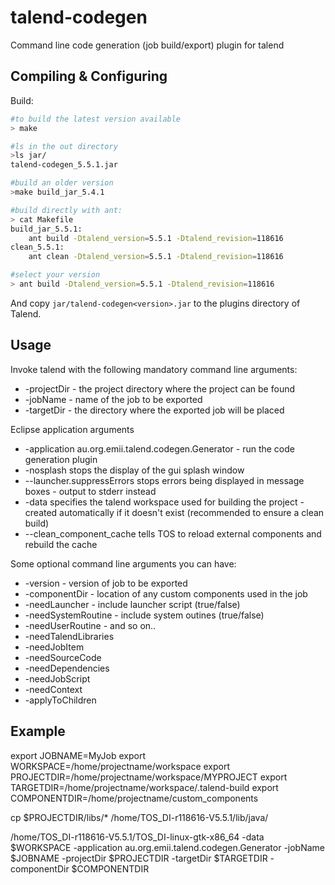 talend-codegen
==============

Command line code generation (job build/export) plugin for talend

Compiling & Configuring
-----------------------

Build:

```bash
#to build the latest version available
> make

#ls in the out directory
>ls jar/
talend-codegen_5.5.1.jar

#build an older version
>make build_jar_5.4.1

#build directly with ant:
> cat Makefile
build_jar_5.5.1:
    ant build -Dtalend_version=5.5.1 -Dtalend_revision=118616
clean_5.5.1:
    ant clean -Dtalend_version=5.5.1 -Dtalend_revision=118616

#select your version
> ant build -Dtalend_version=5.5.1 -Dtalend_revision=118616
```

And copy `jar/talend-codegen<version>.jar` to the plugins directory of Talend.

Usage
-----

Invoke talend with the following mandatory command line arguments:
 * -projectDir - the project directory where the project can be found
 * -jobName - name of the job to be exported
 * -targetDir - the directory where the exported job will be placed

Eclipse application arguments
 * -application au.org.emii.talend.codegen.Generator - run the code generation plugin 
 * -nosplash stops the display of the gui splash window
 * --launcher.suppressErrors stops errors being displayed in message boxes - output to stderr instead
 * -data specifies the talend workspace used for building the project - created automatically if it doesn't exist (recommended to ensure a clean build)
 * --clean_component_cache tells TOS to reload external components and rebuild the cache
 
Some optional command line arguments you can have:
 * -version - version of job to be exported
 * -componentDir - location of any custom components used in the job
 * -needLauncher - include launcher script (true/false)
 * -needSystemRoutine - include system outines (true/false)
 * -needUserRoutine - and so on..
 * -needTalendLibraries
 * -needJobItem
 * -needSourceCode
 * -needDependencies
 * -needJobScript
 * -needContext
 * -applyToChildren

Example
-------

export JOBNAME=MyJob
export WORKSPACE=/home/projectname/workspace
export PROJECTDIR=/home/projectname/workspace/MYPROJECT
export TARGETDIR=/home/projectname/workspace/.talend-build
export COMPONENTDIR=/home/projectname/custom_components

cp $PROJECTDIR/libs/* /home/TOS_DI-r118616-V5.5.1/lib/java/

/home/TOS_DI-r118616-V5.5.1/TOS_DI-linux-gtk-x86_64 -data $WORKSPACE -application au.org.emii.talend.codegen.Generator -jobName $JOBNAME -projectDir $PROJECTDIR -targetDir $TARGETDIR -componentDir $COMPONENTDIR
 



